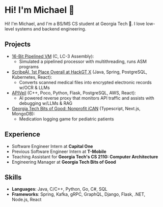 # Hi! I'm Michael 👋

Hi! I'm Michael, and I'm a BS/MS CS student at Georgia Tech 🐝. I love low-level systems and backend engineering.

## Projects
- [16-Bit Pipelined VM](https://github.com/michaelhyi/pipelined-vm) (C, LC-3 Assembly):
	- Simulated a pipelined processor with multithreading, runs ASM programs
- [ScribeAI, 1st Place Overall at HackGT X](https://github.com/michaelhyi/scribeai) (Java, Spring, PostgreSQL, Kubernetes, React):
	- Converts scanned medical files into encrypted electronic records w/OCR & LLMs
- [APIVeil](https://github.com/michaelhyi/apiveil) (C++, Poco, Python, Flask, PostgreSQL, AWS, React):
	- AI powered reverse proxy that monitors API traffic and assists with debugging w/LLMs & RAG
- [Georgia Tech Bits of Good: Nonprofit iCAN](https://github.com/GTBitsofGood/ican) (Typescript, Next.js, MongoDB):
	- Medication logging game for pediatric patients

## Experience

- Software Engineer Intern at **Capital One** 
- Previous Software Engineer Intern at **T-Mobile**
- Teaching Assistant for **Georgia Tech's CS 2110: Computer Architecture**
- Engineering Manager at **Georgia Tech Bits of Good**

## Skills
- **Languages**: Java, C/C++, Python, Go, C#, SQL
- **Frameworks**: Spring, Kafka, gRPC, GraphQL, Django, Flask, .NET, Node.js, React


